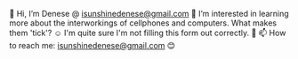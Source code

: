 👋 Hi, I’m Denese @ isunshinedenese@gmail.com
👀 I’m interested in learning more about the interworkings of cellphones and computers. What makes them 'tick'? ☺ I'm quite sure I'm not filling this form out correctly. 🥴
📫 How to reach me:
   isunshinedenese@gmail.com 😊

<!---
isunshinedenese/isunshinedenese is a ✨ special ✨ repository because its `README.md` (this file) appears on your GitHub profile.
You can click the Preview link to take a look at your changes.
--->
